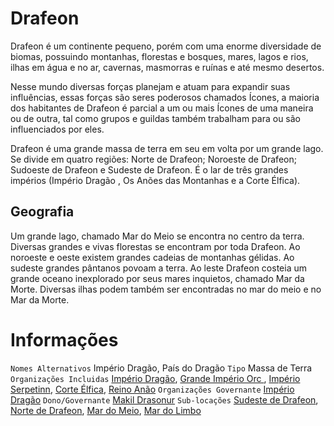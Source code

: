 <!-- TITLE: Drafeon -->
<!-- SUBTITLE: Visão geral sobre Drafeon -->

# Drafeon
Drafeon é um continente pequeno, porém com uma enorme diversidade de biomas, possuindo montanhas, florestas e bosques, mares, lagos e rios, ilhas em água e no ar, cavernas, masmorras e ruínas e até mesmo desertos.

Nesse mundo diversas forças planejam e atuam para expandir suas influências, essas forças são seres poderosos chamados Ícones, a maioria dos habitantes de Drafeon é parcial a um ou mais Ícones de uma maneira ou de outra, tal como grupos e guildas também trabalham para ou são influenciados por eles.

Drafeon é uma grande massa de terra em seu em volta por um grande lago. Se divide em quatro regiões: Norte de Drafeon; Noroeste de Drafeon; Sudoeste de Drafeon e Sudeste de Drafeon. É o lar de três grandes impérios (Império Dragão , Os Anões das Montanhas e a Corte Élfica).

## Geografia
Um grande lago, chamado Mar do Meio se encontra no centro da terra. Diversas grandes e vivas florestas se encontram por toda Drafeon. Ao noroeste e oeste existem grandes cadeias de montanhas gélidas. Ao sudeste grandes pântanos povoam a terra. Ao leste Drafeon costeia um grande oceano inexplorado por seus mares inquietos, chamado Mar da Morte. Diversas ilhas podem também ser encontradas no mar do meio e no Mar da Morte.

# Informações
`Nomes Alternativos` Império Dragão, País do Dragão 
`Tipo` Massa de Terra 
`Organizações Incluidas` [Império Dragão](http://localhost/faccoes/nacoes/imperio-dragao#imperio-dragao), [Grande Império Orc ](), [Império Serpetinn](), [Corte Élfica](), [Reino Anão]()
`Organizações Governante` [Império Dragão](http://localhost/faccoes/nacoes/imperio-dragao#imperio-dragao)
`Dono/Governante` [Makil Drasonur](http://localhost/individuos/makil-drasonur#makil-drasonur) 
`Sub-locações` [Sudeste de Drafeon](http://localhost/lugares/plano-material/drafeon/sudeste-de-drafeon#sudeste-de-drafeon), [Norte de Drafeon](http://localhost/lugares/plano-material/drafeon/norte-de-drafeon#norte-de-drafeon), [Mar do Meio](http://localhost/lugares/plano-material/drafeon/mar-do-meio#mar-do-meio), [Mar do Limbo](http://localhost/lugares/plano-material/drafeon/mar-do-limbo#mar-do-limbo)